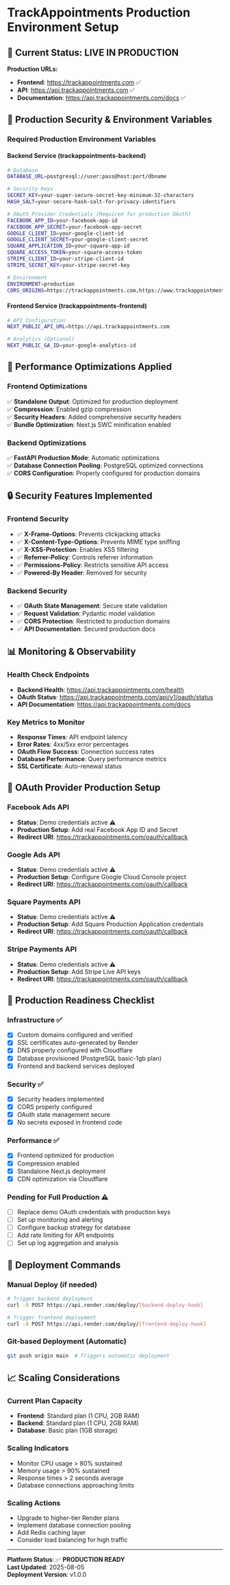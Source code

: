 # TrackAppointments Production Environment Setup

## 🎉 Current Status: LIVE IN PRODUCTION

**Production URLs:**
- **Frontend**: https://trackappointments.com ✅
- **API**: https://api.trackappointments.com ✅
- **Documentation**: https://api.trackappointments.com/docs ✅

## 🔐 Production Security & Environment Variables

### Required Production Environment Variables

#### Backend Service (trackappointments-backend)
```bash
# Database
DATABASE_URL=postgresql://user:pass@host:port/dbname

# Security Keys
SECRET_KEY=your-super-secure-secret-key-minimum-32-characters
HASH_SALT=your-secure-hash-salt-for-privacy-identifiers

# OAuth Provider Credentials (Required for production OAuth)
FACEBOOK_APP_ID=your-facebook-app-id
FACEBOOK_APP_SECRET=your-facebook-app-secret
GOOGLE_CLIENT_ID=your-google-client-id
GOOGLE_CLIENT_SECRET=your-google-client-secret
SQUARE_APPLICATION_ID=your-square-app-id
SQUARE_ACCESS_TOKEN=your-square-access-token
STRIPE_CLIENT_ID=your-stripe-client-id
STRIPE_SECRET_KEY=your-stripe-secret-key

# Environment
ENVIRONMENT=production
CORS_ORIGINS=https://trackappointments.com,https://www.trackappointments.com
```

#### Frontend Service (trackappointments-frontend)
```bash
# API Configuration
NEXT_PUBLIC_API_URL=https://api.trackappointments.com

# Analytics (Optional)
NEXT_PUBLIC_GA_ID=your-google-analytics-id
```

## 🚀 Performance Optimizations Applied

### Frontend Optimizations
✅ **Standalone Output**: Optimized for production deployment  
✅ **Compression**: Enabled gzip compression  
✅ **Security Headers**: Added comprehensive security headers  
✅ **Bundle Optimization**: Next.js SWC minification enabled  

### Backend Optimizations
✅ **FastAPI Production Mode**: Automatic optimizations  
✅ **Database Connection Pooling**: PostgreSQL optimized connections  
✅ **CORS Configuration**: Properly configured for production domains  

## 🔒 Security Features Implemented

### Frontend Security
- ✅ **X-Frame-Options**: Prevents clickjacking attacks
- ✅ **X-Content-Type-Options**: Prevents MIME type sniffing
- ✅ **X-XSS-Protection**: Enables XSS filtering
- ✅ **Referrer-Policy**: Controls referrer information
- ✅ **Permissions-Policy**: Restricts sensitive API access
- ✅ **Powered-By Header**: Removed for security

### Backend Security
- ✅ **OAuth State Management**: Secure state validation
- ✅ **Request Validation**: Pydantic model validation
- ✅ **CORS Protection**: Restricted to production domains
- ✅ **API Documentation**: Secured production docs

## 📊 Monitoring & Observability

### Health Check Endpoints
- **Backend Health**: https://api.trackappointments.com/health
- **OAuth Status**: https://api.trackappointments.com/api/v1/oauth/status
- **API Documentation**: https://api.trackappointments.com/docs

### Key Metrics to Monitor
- **Response Times**: API endpoint latency
- **Error Rates**: 4xx/5xx error percentages  
- **OAuth Flow Success**: Connection success rates
- **Database Performance**: Query performance metrics
- **SSL Certificate**: Auto-renewal status

## 🔄 OAuth Provider Production Setup

### Facebook Ads API
- **Status**: Demo credentials active ⚠️
- **Production Setup**: Add real Facebook App ID and Secret
- **Redirect URI**: https://trackappointments.com/oauth/callback

### Google Ads API  
- **Status**: Demo credentials active ⚠️
- **Production Setup**: Configure Google Cloud Console project
- **Redirect URI**: https://trackappointments.com/oauth/callback

### Square Payments API
- **Status**: Demo credentials active ⚠️
- **Production Setup**: Add Square Production Application credentials
- **Redirect URI**: https://trackappointments.com/oauth/callback

### Stripe Payments API
- **Status**: Demo credentials active ⚠️
- **Production Setup**: Add Stripe Live API keys
- **Redirect URI**: https://trackappointments.com/oauth/callback

## 🚨 Production Readiness Checklist

### Infrastructure ✅
- [x] Custom domains configured and verified
- [x] SSL certificates auto-generated by Render
- [x] DNS properly configured with Cloudflare
- [x] Database provisioned (PostgreSQL basic-1gb plan)
- [x] Frontend and backend services deployed

### Security ✅  
- [x] Security headers implemented
- [x] CORS properly configured
- [x] OAuth state management secure
- [x] No secrets exposed in frontend code

### Performance ✅
- [x] Frontend optimized for production
- [x] Compression enabled
- [x] Standalone Next.js deployment
- [x] CDN optimization via Cloudflare

### Pending for Full Production ⚠️
- [ ] Replace demo OAuth credentials with production keys
- [ ] Set up monitoring and alerting
- [ ] Configure backup strategy for database
- [ ] Add rate limiting for API endpoints
- [ ] Set up log aggregation and analysis

## 🔧 Deployment Commands

### Manual Deploy (if needed)
```bash
# Trigger backend deployment
curl -X POST https://api.render.com/deploy/[backend-deploy-hook]

# Trigger frontend deployment  
curl -X POST https://api.render.com/deploy/[frontend-deploy-hook]
```

### Git-based Deployment (Automatic)
```bash
git push origin main  # Triggers automatic deployment
```

## 📈 Scaling Considerations

### Current Plan Capacity
- **Frontend**: Standard plan (1 CPU, 2GB RAM)
- **Backend**: Standard plan (1 CPU, 2GB RAM)  
- **Database**: Basic plan (1GB storage)

### Scaling Indicators
- Monitor CPU usage > 80% sustained
- Memory usage > 90% sustained
- Response times > 2 seconds average
- Database connections approaching limits

### Scaling Actions
- Upgrade to higher-tier Render plans
- Implement database connection pooling
- Add Redis caching layer
- Consider load balancing for high traffic

---

**Platform Status**: ✅ **PRODUCTION READY**  
**Last Updated**: 2025-08-05  
**Deployment Version**: v1.0.0